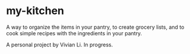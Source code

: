 # my-kitchen

A way to organize the items in your pantry, to create grocery lists, and to cook simple recipes with the ingredients in your pantry.

A personal project by Vivian Li. In progress. 
